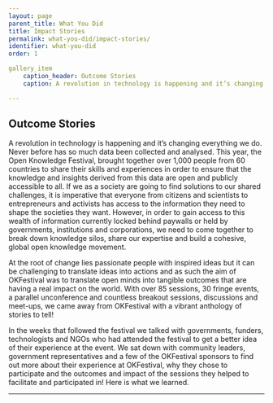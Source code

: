```yaml
---
layout: page
parent_title: What You Did
title: Impact Stories 
permalink: what-you-did/impact-stories/
identifier: what-you-did
order: 1

gallery_item
    caption_header: Outcome Stories 
    caption: A revolution in technology is happening and it’s changing everything we do. Never before has so much data been collected and analysed. This year, the Open Knowledge Festival, brought together over 1,000 people from 60 countries to share their skills and experiences in order to ensure that the knowledge and insights derived from this data are open and publicly accessible to all.

---
```


## Outcome Stories 

<span class="summary"></span>

A revolution in technology is happening and it’s changing everything we do. Never before has so much data been collected and analysed. This year, the Open Knowledge Festival, brought together over 1,000 people from 60 countries to share their skills and experiences in order to ensure that the knowledge and insights derived from this data are open and publicly accessible to all. If we as a society are going to find solutions to our shared challenges, it is imperative that everyone from citizens and scientists to entrepreneurs and activists has access to the information they need to shape the societies they want. However, in order to gain access to this wealth of information currently locked behind paywalls or held by governments, institutions and corporations, we need to come together to break down knowledge silos, share our expertise and build a cohesive, global open knowledge movement.

At the root of change lies passionate people with inspired ideas but it can be challenging to translate ideas into actions and as such the aim of OKFestival was to translate open minds into tangible outcomes that are having a real impact on the world. With over 85 sessions, 30 fringe events, a parallel unconference and countless breakout sessions, discussions and meet-ups, we came away from OKFestival with a vibrant anthology of stories to tell!

In the weeks that followed the festival we talked with governments, funders, technologists and NGOs who had attended the festival to get a better idea of their experience at the event. We sat down with community leaders, government representatives and a few of the OKFestival sponsors to find out more about their experience at OKFestival, why they chose to participate and the outcomes and impact of the sessions they helped to facilitate and participated in! Here is what we learned.

---
